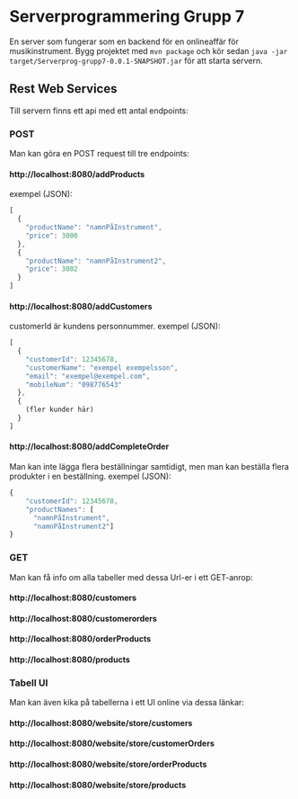 # Serverprogrammering Grupp 7
En server som fungerar som en backend för en onlineaffär för musikinstrument.
Bygg projektet med ```mvn package``` och kör sedan ```java -jar target/Serverprog-grupp7-0.0.1-SNAPSHOT.jar``` för att starta servern.

## Rest Web Services
Till servern finns ett api med ett antal endpoints:
### POST
Man kan göra en POST request till tre endpoints:
#### http://localhost:8080/addProducts
exempel (JSON):
```javascript
[
  {
    "productName": "namnPåInstrument",
    "price": 3000
  },
  {
    "productName": "namnPåInstrument2",
    "price": 3002
  }
]
```
#### http://localhost:8080/addCustomers
customerId är kundens personnummer.
exempel (JSON):
```javascript
[
  {
    "customerId": 12345678,
    "customerName": "exempel exempelsson",
    "email": "exempel@exempel.com",
    "mobileNum": "098776543"
  },
  {
    (fler kunder här)
  }
]
```
#### http://localhost:8080/addCompleteOrder
Man kan inte lägga flera beställningar samtidigt, men man kan beställa flera produkter i en beställning.
exempel (JSON):
```javascript
{
    "customerId": 12345678,
    "productNames": [
      "namnPåInstrument",
      "namnPåInstrument2"]
}
```

### GET
Man kan få info om alla tabeller med dessa Url-er i ett GET-anrop:
#### http://localhost:8080/customers
#### http://localhost:8080/customerorders
#### http://localhost:8080/orderProducts
#### http://localhost:8080/products

### Tabell UI
Man kan även kika på tabellerna i ett UI online via dessa länkar:
#### http://localhost:8080/website/store/customers
#### http://localhost:8080/website/store/customerOrders
#### http://localhost:8080/website/store/orderProducts
#### http://localhost:8080/website/store/products
